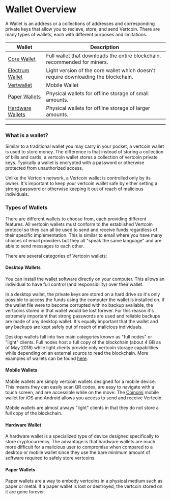# Wallet Overview

A Wallet is an address or a collections of addresses and corresponding private keys that allow you to recieve, store, and send Vertcoin. There are many types of wallets, each with different purposes and limitations.

| Wallet | Description |
|---|---|
| [Core Wallet](./Core-Wallet/) | Full wallet that downloads the entire blockchain. recommended for miners. |
| [Electrum Wallet](./Electrum/) | Light version of the core wallet which doesn't require downloading the blockchain. |
| [Vertwallet](./Vertwallet/) | Mobile Wallet |
| [Paper Wallets](./Paper-Wallets/) | Physical wallets for offline storage of small amounts. |
| [Hardware Wallets](./Hardware-Wallets/) | Physical wallets for offline storage of larger amounts. |

---------------------------------------------


### What is a wallet?
 
Similar to a traditional wallet you may carry in your pocket, a vertcoin wallet is used to store money. The difference is that instead of storing a collection of bills and cards, a vertcoin wallet stores a collection of vertcoin private keys. Typically a wallet is encrypted with a password or otherwise protected from unauthorized access.

Unlike the Vertcoin network, a Vertcoin wallet is controlled only by its owner. It's important to keep your vertcoin wallet safe by either setting a strong password or otherwise keeping it out of reach of malicious individuals.
 
### Types of Wallets

There are different wallets to choose from, each providing different features. All vertcoin wallets must conform to the established Vertcoin protocol so they can all be used to send and receive funds regardless of their specific implementation. This is similar to email where you have many choices of email providers but they all "speak the same language" and are able to send messages to each other.

There are several categories of Vertcoin wallets:
 
#### Desktop Wallets

You can install the wallet software directly on your computer. This allows an individual to have full control (and responsibility) over their wallet.

In a desktop wallet, the private keys are stored on a hard drive so it's only possible to access the funds using the computer the wallet is installed on. If the wallet file were to become corrupted with no backup available, the vertcoins stored in that wallet would be lost forever. For this reason it's extremely important that strong passwords are used and reliable backups are made of any desktop wallet. It's equally important that the wallet and any backups are kept safely out of reach of malicious individuals.

Desktop wallets fall into two main categories known as "full nodes" or "light" clients. Full nodes host a full copy of the blockchain (about 4 GB as of May 2018) while light clients provide only vertcoin storage capabilities while depending on an external source to read the blockchain. More examples of wallets can be found [here](https://vertcoin.org/download/).
 
#### Mobile Wallets

Mobile wallets are simply vertcoin wallets designed for a mobile device. This means they can easily scan QR codes, are easy to navigate with a touch screen, and are accessible while on the move. The [Coinomi](https://twitter.com/kimionis/status/982314290244878336) mobile wallet for iOS and Android allows you access to send and receive Vertcoin.

Mobile wallets are almost always "light" clients in that they do not store a full copy of the blockchain.
 
#### Hardware Wallet

A hardware wallet is a specialized type of device designed specifically to store cryptocurrency. The advantage is that hardware wallets are much more difficult for a malicious user to compromise when compared to a desktop or mobile wallet since they use the bare minimum amount of software required to safely store vertcoins. 
 
#### Paper Wallets

Paper wallets are a way to embody vertcoins in a physical medium such as paper or metal. If a paper wallet is lost or destroyed, the vertcoin stored on it are gone forever.
